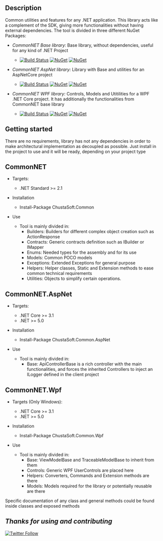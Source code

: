 Description
---

Common utilities and features for any .NET application. This library acts like a complement of the SDK, giving more functionalities without having external dependencies.
The tool is divided in three different NuGet Packages:

- *CommonNET Base library:* Base library, without dependencies, useful for any kind of .NET Project
  - [![Build Status](https://dev.azure.com/chustasoft/SocialNET/_apis/build/status/OpenStack/Common/%5BRELEASE%5D%20-%20ChustaSoft%20Common%20(NuGet)?branchName=master)](https://dev.azure.com/chustasoft/SocialNET/_build/latest?definitionId=5&branchName=master) [![NuGet](https://img.shields.io/nuget/v/ChustaSoft.Common)](https://www.nuget.org/packages/ChustaSoft.Common) [![NuGet](https://img.shields.io/nuget/dt/ChustaSoft.Common)](https://www.nuget.org/packages/ChustaSoft.Common)

- *CommonNET AspNet library:* Library with Base and utilities for an AspNetCore project
  - [![Build Status](https://dev.azure.com/chustasoft/SocialNET/_apis/build/status/OpenStack/Common/%5BRELEASE%5D%20-%20ChustaSoft%20Common%20AspNet%20(NuGet)?branchName=master)](https://dev.azure.com/chustasoft/SocialNET/_build/latest?definitionId=13&branchName=master) [![NuGet](https://img.shields.io/nuget/v/ChustaSoft.Common.AspNet)](https://www.nuget.org/packages/ChustaSoft.Common.AspNet) [![NuGet](https://img.shields.io/nuget/dt/ChustaSoft.Common.AspNet)](https://www.nuget.org/packages/ChustaSoft.Common.AspNet)

- *CommonNET WPF library:* Controls, Models and Utitilities for a WPF .NET Core project. It has additionally the functionalities from CommonNET base library
  - [![Build Status](https://dev.azure.com/chustasoft/SocialNET/_apis/build/status/OpenStack/Common/%5BRELEASE%5D%20-%20ChustaSoft%20Common%20WPF%20(NuGet)?branchName=master)](https://dev.azure.com/chustasoft/SocialNET/_build/latest?definitionId=20&branchName=master) [![NuGet](https://img.shields.io/nuget/v/ChustaSoft.Common.Wpf)](https://www.nuget.org/packages/ChustaSoft.Common.Wpf) [![NuGet](https://img.shields.io/nuget/dt/ChustaSoft.Common.Wpf)](https://www.nuget.org/packages/ChustaSoft.Common.Wpf)


Getting started
---

There are no requirements, library has not any dependencies in order to make architectural implementation as decoupled as possible. Just install in the project to use and it will be ready, depending on your project type


CommonNET
---

- Targets:
  - .NET Standard >= 2.1

- Installation
  - Install-Package ChustaSoft.Common

- Use
  - Tool is mainly divided in:
    - Builders: Builders for different complex object creation such as ActionResponse
    - Contracts: Generic contracts definition such as IBuilder or IMapper
    - Enums: Needed types for the assembly and for its use
    - Models: Common POCO models
    - Exceptions: Extended Exceptions for general purpose
    - Helpers: Helper classes, Static and Extension methods to ease common technical requirements
    - Utilities: Objects to simplify certain operations.


CommonNET.AspNet
---

- Targets:
  - .NET Core >= 3.1
  - .NET >= 5.0

- Installation
  - Install-Package ChustaSoft.Common.AspNet

- Use
  - Tool is mainly divided in:
    - Base: ApiControllerBase is a rich controller with the main functionalities, and forces the inherited Controllers to inject an ILogger defined in the client project


CommonNET.Wpf
---

- Targets (Only Windows):
  - .NET Core >= 3.1
  - .NET >= 5.0 

- Installation
  - Install-Package ChustaSoft.Common.Wpf

- Use
  - Tool is mainly divided in:
    - Base: ViewModelBase and TraceableModelBase to inherit from them
    - Controls: Generic WPF UserControls are placed here
    - Helpers: Converters, Commands and Extension methods are there
    - Models: Models required for the library or potentially reusable are there


Specific documentation of any class and general methods could be found inside classes and exposed methods


*Thanks for using and contributing*
---
[![Twitter Follow](https://img.shields.io/twitter/follow/ChustaSoft?label=Follow%20us&style=social)](https://twitter.com/ChustaSoft)
